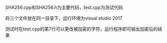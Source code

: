 SHA256.cpp和SHA256.h为主要代码，test.cpp为测试代码

将三个文件放在同一目录下，运行环境为visual studio 2017

测试时在test.cpp的第7行可以更改被加密的字符，运行程序即可输出加密后的结果